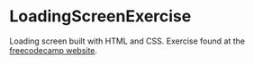 # LoadingScreenExercise
Loading screen built with HTML and CSS. Exercise found at the [freecodecamp website](https://www.freecodecamp.org/news/how-to-build-a-delightful-loading-screen-in-5-minutes-847991da509f).
